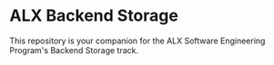 # ALX Backend Storage
This repository is your companion for the ALX Software Engineering Program's Backend Storage track.

